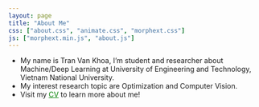 ```yaml
---
layout: page
title: "About Me"
css: ["about.css", "animate.css", "morphext.css"]
js: ["morphext.min.js", "about.js"]
---
```



* My name is Tran Van Khoa, I’m student and researcher about Machine/Deep Learning at University of Engineering and Technology, Vietnam National University.
* My interest research topic are Optimization and Computer Vision.
* Visit my <a href='https://khoatranrb.github.io/MD/Resume.pdf' style='color:green'>CV</a> to learn more about me!
